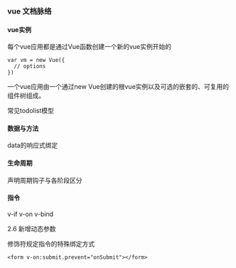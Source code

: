 ### vue 文档脉络

#### vue实例
每个vue应用都是通过Vue函数创建一个新的vue实例开始的

```
var vm = new Vue({
  // options
})
```

一个vue应用由一个通过new Vue创建的根vue实例以及可选的嵌套的、可复用的组件树组成。

常见todolist模型

#### 数据与方法
data的响应式绑定


#### 生命周期

声明周期钩子与各阶段区分

#### 指令
v-if v-on v-bind

2.6 新增动态参数

修饰符规定指令的特殊绑定方式
```
<form v-on:submit.prevent="onSubmit"></form>
```